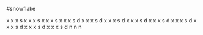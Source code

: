 #snowflake

x x x s 
x x x s 
x x x s 
x x x s d
x x x s d
x x x s d
x x x s d
x x x s d
x x x s d
x x x s d
x x x s d
x x x s d
n
n
n



